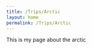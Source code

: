 ```yaml
---
title: /Trips/Arctic
layout: home
permalink: /Trips/Arctic
---
```


This is my page about the arctic

